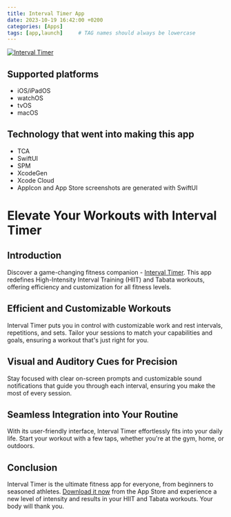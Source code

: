 ```yaml
---
title: Interval Timer App
date: 2023-10-19 16:42:00 +0200
categories: [Apps]
tags: [app,launch]     # TAG names should always be lowercase
---
```

[![Interval Timer](https://public-web-resources-trustysafe.s3.amazonaws.com/images/interval_timer_%E2%96%B8_hiit_tabata-1200x628.png)](https://apps.apple.com/us/app/interval-timer-hiit-tabata/id6469007234?uo=4)

## Supported platforms
- iOS/iPadOS
- watchOS
- tvOS
- macOS

## Technology that went into making this app
- TCA
- SwiftUI
- SPM
- XcodeGen
- Xcode Cloud
- AppIcon and App Store screenshots are generated with SwiftUI

# Elevate Your Workouts with Interval Timer

## Introduction

Discover a game-changing fitness companion - [Interval Timer](https://apps.apple.com/us/app/interval-timer-hiit-tabata/id6469007234?uo=4). This app redefines High-Intensity Interval Training (HIIT) and Tabata workouts, offering efficiency and customization for all fitness levels.

## Efficient and Customizable Workouts

Interval Timer puts you in control with customizable work and rest intervals, repetitions, and sets. Tailor your sessions to match your capabilities and goals, ensuring a workout that's just right for you.

## Visual and Auditory Cues for Precision

Stay focused with clear on-screen prompts and customizable sound notifications that guide you through each interval, ensuring you make the most of every session.

## Seamless Integration into Your Routine

With its user-friendly interface, Interval Timer effortlessly fits into your daily life. Start your workout with a few taps, whether you're at the gym, home, or outdoors.

## Conclusion

Interval Timer is the ultimate fitness app for everyone, from beginners to seasoned athletes. [Download it now](https://apps.apple.com/us/app/interval-timer-hiit-tabata/id6469007234?uo=4) from the App Store and experience a new level of intensity and results in your HIIT and Tabata workouts. Your body will thank you.


